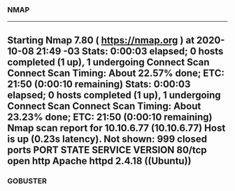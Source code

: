 ### NMAP
----
Starting Nmap 7.80 ( https://nmap.org ) at 2020-10-08 21:49 -03
Stats: 0:00:03 elapsed; 0 hosts completed (1 up), 1 undergoing Connect Scan
Connect Scan Timing: About 22.57% done; ETC: 21:50 (0:00:10 remaining)
Stats: 0:00:03 elapsed; 0 hosts completed (1 up), 1 undergoing Connect Scan
Connect Scan Timing: About 23.23% done; ETC: 21:50 (0:00:10 remaining)
Nmap scan report for 10.10.6.77 (10.10.6.77)
Host is up (0.23s latency).
Not shown: 999 closed ports
PORT   STATE SERVICE VERSION
80/tcp open  http    Apache httpd 2.4.18 ((Ubuntu))
----

### GOBUSTER
